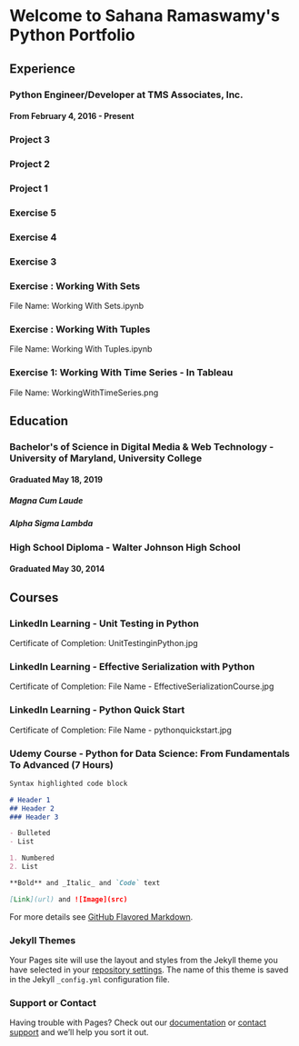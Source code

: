 # Welcome to Sahana Ramaswamy's Python Portfolio

## Experience
### Python Engineer/Developer at TMS Associates, Inc. 
#### From February 4, 2016 - Present 
### Project 3
### Project 2
### Project 1 
### Exercise 5
### Exercise 4
### Exercise 3
### Exercise : Working With Sets
File Name: Working With Sets.ipynb
### Exercise : Working With Tuples 
File Name: Working With Tuples.ipynb
### Exercise 1: Working With Time Series - In Tableau
File Name: WorkingWithTimeSeries.png
## Education 
### Bachelor's of Science in Digital Media & Web Technology - University of Maryland, University College
#### Graduated May 18, 2019
##### Magna Cum Laude
##### Alpha Sigma Lambda
### High School Diploma - Walter Johnson High School
#### Graduated May 30, 2014

## Courses
### LinkedIn Learning - Unit Testing in Python
Certificate of Completion: UnitTestinginPython.jpg
### LinkedIn Learning - Effective Serialization with Python
Certificate of Completion: File Name - EffectiveSerializationCourse.jpg
### LinkedIn Learning - Python Quick Start
Certificate of Completion: File Name - pythonquickstart.jpg 
### Udemy Course - Python for Data Science: From Fundamentals To Advanced (7 Hours)


```markdown
Syntax highlighted code block

# Header 1
## Header 2
### Header 3

- Bulleted
- List

1. Numbered
2. List

**Bold** and _Italic_ and `Code` text

[Link](url) and ![Image](src)
```

For more details see [GitHub Flavored Markdown](https://guides.github.com/features/mastering-markdown/).

### Jekyll Themes

Your Pages site will use the layout and styles from the Jekyll theme you have selected in your [repository settings](https://github.com/Sahana1218/Sahana_Portfolio/settings). The name of this theme is saved in the Jekyll `_config.yml` configuration file.

### Support or Contact

Having trouble with Pages? Check out our [documentation](https://docs.github.com/categories/github-pages-basics/) or [contact support](https://support.github.com/contact) and we’ll help you sort it out.
